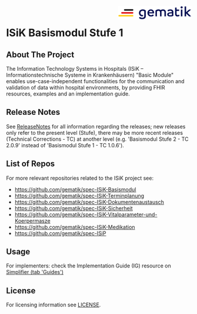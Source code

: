 <img align="right" width="200" height="37" src="Materialien/Gematik_Logo_Flag.png"/> <br/>

# ISiK Basismodul Stufe 1
## About The Project 
The Information Technology Systems in Hospitals (ISiK – Informationstechnische Systeme in Krankenhäusern) "Basic Module" enables use-case-independent functionalities for the communication and validation of data within hospital environments, by providing FHIR resources, examples and an implementation guide.
 
## Release Notes
See [ReleaseNotes](/ImplementationGuide/markdown/ReleaseNotes.md) for all information regarding the releases; new releases only refer to the present level (Stufe), there may be more recent releases (Technical Corrections - TC) at another level (e.g. 'Basismodul Stufe 2 - TC 2.0.9'  instead of 'Basismodul Stufe 1 - TC 1.0.6').


## List of Repos
For more relevant repositories related to the ISiK project see:
- https://github.com/gematik/spec-ISiK-Basismodul
- https://github.com/gematik/spec-ISiK-Terminplanung
- https://github.com/gematik/spec-ISiK-Dokumentenaustausch
- https://github.com/gematik/spec-ISiK-Sicherheit
- https://github.com/gematik/spec-ISiK-Vitalparameter-und-Koerpermasze
- https://github.com/gematik/spec-ISiK-Medikation
- https://github.com/gematik/spec-ISiP
 
 
## Usage
For implementers: check the Implementation Guide (IG) resource on [Simplifier (tab 'Guides')](https://simplifier.net/isik-basis-v1)
 
<!--## Contributing
If you want to contribute, please check our `CONTRIBUTING.md`. -->
 
## License
For licensing information see [LICENSE](/LICENSE).

<!--
## Contact
<!-- add your own text here -->
